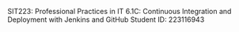 SIT223: Professional Practices in IT
6.1C: Continuous Integration and Deployment with Jenkins and GitHub
Student ID: 223116943
